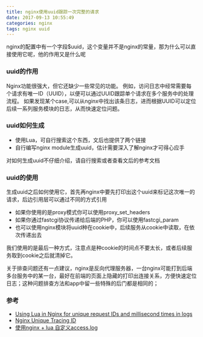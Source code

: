 ```yaml
---
title: nginx使用uuid跟踪一次完整的请求
date: 2017-09-13 10:55:49
categories: nginx
tags: nginx uuid
---
```

nginx的配置中有一个字段$uuid，这个变量并不是nginx的常量，那为什么可以直接使用它呢，他的作用又是什么呢

### uuid的作用
Nginx功能很强大，但它还缺少一些常见的功能。 例如，访问日志中经常需要每个请求有唯一ID（UUID），以便可以通过UUID跟踪单个请求在多个服务中的处理流程。 如果发现某个case,可以从nginx中找出该条日志，进而根据UUID可以定位后续一系列服务模块的日志，从而快速定位问题。

### uuid如何生成
* 使用Lua，可自行搜索这个东西，文后也提供了两个链接
* 自行编写nginx module生成uuid，估计需要深入了解nginx才可得心应手

对如何生成uuid不仔细介绍，请自行搜索或者查看文后的参考文档

### uuid的使用
生成uuid之后如何使用它，首先再nginx中要先打印出这个uuid来标记这次唯一的请求，后边引用层可以通过不同的方式引用
* 如果你使用的是proxy模式你可以使用proxy_set_headers
* 如果你通过fastcgi协议传递给后端的PHP，你可以使用fastcgi_param
* 也可以使用nginx模块将uuid种在cookie中，后续服务从cookie中读取，在依次传递出去

我们使用的是最后一种方式，注意点是种cookie的时间点不要太长，或者后续服务取到cookie之后就清掉它。

关于排查问题还有一点建议，nginx是反向代理服务器，一台nginx可能打到后端多台服务中的某一台，最好在前端的页面上隐藏的打印出连接关系，方便快速定位日志；这种问题排查方法和app中留一些特殊的后门都是相同的；

### 参考
* [Using Lua in Nginx for unique request IDs and millisecond times in logs](https://blog.ryandlane.com/2014/12/11/using-lua-in-nginx-for-unique-request-ids-and-millisecond-times-in-logs/)
* [Nginx Unique Tracing ID](http://www.jianshu.com/p/5e103e1eb017)
* [使用nginx + lua 自定义access.log](http://bikong0411.github.io/2015/11/05/ngx-lua-custom-access-log-format.html)